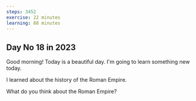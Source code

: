 ```yaml
---
steps: 3452
exercise: 22 minutes
learning: 88 minutes
---
```

## Day No 18 in 2023
Good morning! Today is a beautiful day.
I'm going to learn something new today.

I learned about the history of the Roman Empire.

What do you think about the Roman Empire?
